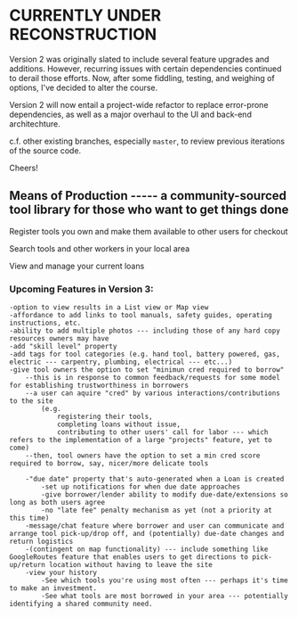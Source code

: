 # CURRENTLY UNDER RECONSTRUCTION

Version 2 was originally slated to include several feature upgrades and additions. However, recurring issues with certain dependencies continued to derail those efforts. Now, after some fiddling, testing, and weighing of options, I've decided to alter the course. 

Version 2 will now entail a project-wide refactor to replace error-prone dependencies, as well as a major overhaul to the UI and back-end architechture.

c.f. other existing branches, especially `master`, to review previous iterations of the source code.

Cheers!

## Means of Production ----- a community-sourced tool library for those who want to get things done

Register tools you own and make them available to other users for checkout 

Search tools and other workers in your local area

View and manage your current loans

### Upcoming Features in Version 3:
    -option to view results in a List view or Map view
    -affordance to add links to tool manuals, safety guides, operating instructions, etc.
    -ability to add multiple photos --- including those of any hard copy resources owners may have
    -add "skill level" property
    -add tags for tool categories (e.g. hand tool, battery powered, gas, electric --- carpentry, plumbing, electrical --- etc...)
    -give tool owners the option to set "minimun cred required to borrow"
        --this is in response to common feedback/requests for some model for establishing trustworthiness in borrowers
        --a user can aquire "cred" by various interactions/contributions to the site 
            (e.g.
                registering their tools, 
                completing loans without issue, 
                contributing to other users' call for labor --- which refers to the implementation of a large "projects" feature, yet to come) 
        --then, tool owners have the option to set a min cred score required to borrow, say, nicer/more delicate tools

        -"due date" property that's auto-generated when a Loan is created
            -set up notifications for when due date approaches
            -give borrower/lender ability to modify due-date/extensions so long as both users agree
            -no "late fee" penalty mechanism as yet (not a priority at this time)
        -message/chat feature where borrower and user can communicate and arrange tool pick-up/drop off, and (potentially) due-date changes and return logistics
        -(contingent on map functionality) --- include something like GoogleRoutes feature that enables users to get directions to pick-up/return location without having to leave the site 
        -view your history
            -See which tools you're using most often --- perhaps it's time to make an investment.
            -See what tools are most borrowed in your area --- potentially identifying a shared community need. 